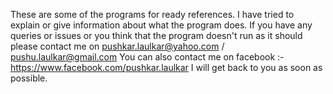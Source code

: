 These are some of the programs for ready references. I have tried to explain or give information about what the program does. If you have any queries or issues or you think that the program doesn't run as it should please contact me on pushkar.laulkar@yahoo.com / pushu.laulkar@gmail.com
You can also contact me on facebook :- https://www.facebook.com/pushkar.laulkar
I will get back to you as soon as possible.
